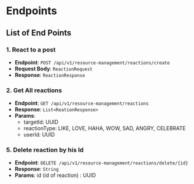 # Endpoints

## List of End Points

### 1. React to a post

- **Endpoint**: `POST /api/v1/resource-management/reactions/create`
- **Request Body**: `ReactionRequest`
- **Response**: `ReactionResponse`

### 2. Get All reactions

- **Endpoint**: `GET /api/v1/resource-management/reactions`
- **Response**: `List<ReationResponse>`
- **Params**:
  - targetId: UUID
  - reactionType: LIKE, LOVE, HAHA, WOW, SAD, ANGRY, CELEBRATE
  - userId: UUID


### 5. Delete reaction by his Id

- **Endpoint**: `DELETE /api/v1/resource-management/reactions/delete/{id}`
- **Response**: `String`
- **Params**: id (id of reaction) : UUID
